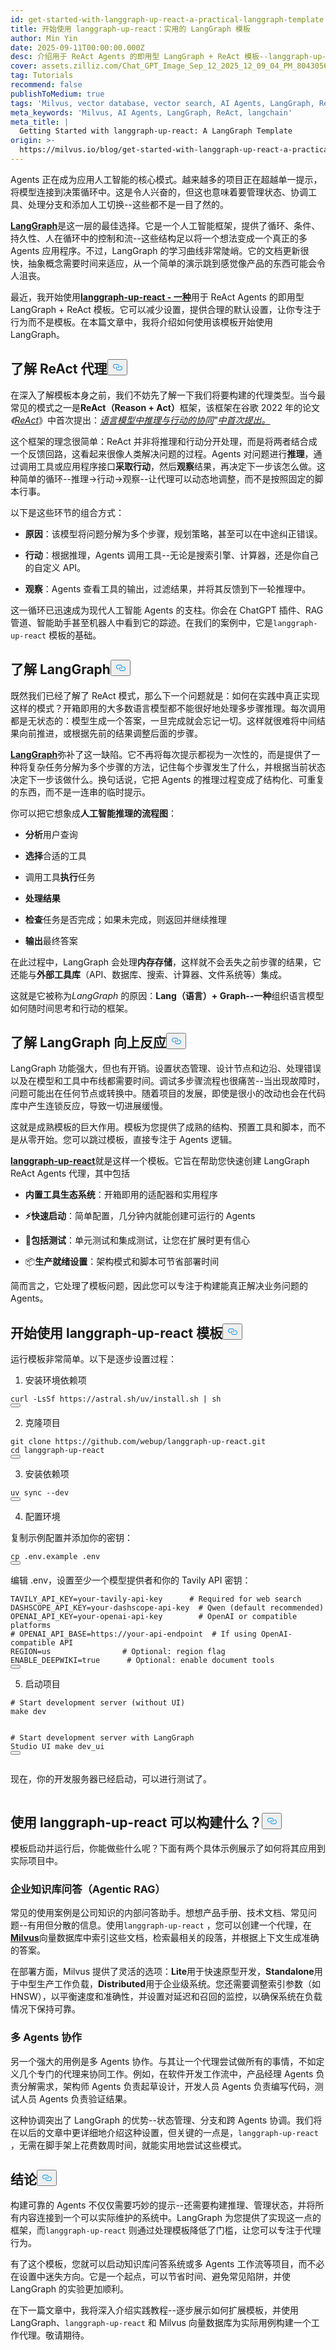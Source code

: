 ```yaml
---
id: get-started-with-langgraph-up-react-a-practical-langgraph-template.md
title: 开始使用 langgraph-up-react：实用的 LangGraph 模板
author: Min Yin
date: 2025-09-11T00:00:00.000Z
desc: 介绍用于 ReAct Agents 的即用型 LangGraph + ReAct 模板--langgraph-up-react。
cover: assets.zilliz.com/Chat_GPT_Image_Sep_12_2025_12_09_04_PM_804305620a.png
tag: Tutorials
recommend: false
publishToMedium: true
tags: 'Milvus, vector database, vector search, AI Agents, LangGraph, ReAct'
meta_keywords: 'Milvus, AI Agents, LangGraph, ReAct, langchain'
meta_title: |
  Getting Started with langgraph-up-react: A LangGraph Template
origin: >-
  https://milvus.io/blog/get-started-with-langgraph-up-react-a-practical-langgraph-template.md
---
```

<p>Agents 正在成为应用人工智能的核心模式。越来越多的项目正在超越单一提示，将模型连接到决策循环中。这是令人兴奋的，但这也意味着要管理状态、协调工具、处理分支和添加人工切换--这些都不是一目了然的。</p>
<p><a href="https://github.com/langchain-ai/langgraph"><strong>LangGraph</strong></a>是这一层的最佳选择。它是一个人工智能框架，提供了循环、条件、持久性、人在循环中的控制和流--这些结构足以将一个想法变成一个真正的多 Agents 应用程序。不过，LangGraph 的学习曲线非常陡峭。它的文档更新很快，抽象概念需要时间来适应，从一个简单的演示跳到感觉像产品的东西可能会令人沮丧。</p>
<p>最近，我开始使用<a href="https://github.com/webup/langgraph-up-react"><strong>langgraph-up-react - 一种</strong></a>用于 ReAct Agents 的即用型 LangGraph + ReAct 模板。它可以减少设置，提供合理的默认设置，让你专注于行为而不是模板。在本篇文章中，我将介绍如何使用该模板开始使用 LangGraph。</p>
<h2 id="Understanding-ReAct-Agents" class="common-anchor-header">了解 ReAct 代理<button data-href="#Understanding-ReAct-Agents" class="anchor-icon" translate="no">
      <svg translate="no"
        aria-hidden="true"
        focusable="false"
        height="20"
        version="1.1"
        viewBox="0 0 16 16"
        width="16"
      >
        <path
          fill="#0092E4"
          fill-rule="evenodd"
          d="M4 9h1v1H4c-1.5 0-3-1.69-3-3.5S2.55 3 4 3h4c1.45 0 3 1.69 3 3.5 0 1.41-.91 2.72-2 3.25V8.59c.58-.45 1-1.27 1-2.09C10 5.22 8.98 4 8 4H4c-.98 0-2 1.22-2 2.5S3 9 4 9zm9-3h-1v1h1c1 0 2 1.22 2 2.5S13.98 12 13 12H9c-.98 0-2-1.22-2-2.5 0-.83.42-1.64 1-2.09V6.25c-1.09.53-2 1.84-2 3.25C6 11.31 7.55 13 9 13h4c1.45 0 3-1.69 3-3.5S14.5 6 13 6z"
        ></path>
      </svg>
    </button></h2><p>在深入了解模板本身之前，我们不妨先了解一下我们将要构建的代理类型。当今最常见的模式之一是<strong>ReAct（Reason + Act）</strong>框架，该框架在谷歌 2022 年的论文<em>《</em><a href="https://arxiv.org/abs/2210.03629"><em>ReAct</em></a>》中首次提出：<a href="https://arxiv.org/abs/2210.03629"><em>语言模型中推理与行动的协同</em></a><em>"</em><a href="https://arxiv.org/abs/2210.03629"><em>中首次提出。</em></a></p>
<p>这个框架的理念很简单：ReAct 并非将推理和行动分开处理，而是将两者结合成一个反馈回路，这看起来很像人类解决问题的过程。Agents 对问题进行<strong>推理</strong>，通过调用工具或应用程序接口<strong>采取行动</strong>，然后<strong>观察</strong>结果，再决定下一步该怎么做。这种简单的循环--推理→行动→观察--让代理可以动态地调整，而不是按照固定的脚本行事。</p>
<p>以下是这些环节的组合方式：</p>
<ul>
<li><p><strong>原因</strong>：该模型将问题分解为多个步骤，规划策略，甚至可以在中途纠正错误。</p></li>
<li><p><strong>行动</strong>：根据推理，Agents 调用工具--无论是搜索引擎、计算器，还是你自己的自定义 API。</p></li>
<li><p><strong>观察</strong>：Agents 查看工具的输出，过滤结果，并将其反馈到下一轮推理中。</p></li>
</ul>
<p>这一循环已迅速成为现代人工智能 Agents 的支柱。你会在 ChatGPT 插件、RAG 管道、智能助手甚至机器人中看到它的踪迹。在我们的案例中，它是<code translate="no">langgraph-up-react</code> 模板的基础。</p>
<h2 id="Understanding-LangGraph" class="common-anchor-header">了解 LangGraph<button data-href="#Understanding-LangGraph" class="anchor-icon" translate="no">
      <svg translate="no"
        aria-hidden="true"
        focusable="false"
        height="20"
        version="1.1"
        viewBox="0 0 16 16"
        width="16"
      >
        <path
          fill="#0092E4"
          fill-rule="evenodd"
          d="M4 9h1v1H4c-1.5 0-3-1.69-3-3.5S2.55 3 4 3h4c1.45 0 3 1.69 3 3.5 0 1.41-.91 2.72-2 3.25V8.59c.58-.45 1-1.27 1-2.09C10 5.22 8.98 4 8 4H4c-.98 0-2 1.22-2 2.5S3 9 4 9zm9-3h-1v1h1c1 0 2 1.22 2 2.5S13.98 12 13 12H9c-.98 0-2-1.22-2-2.5 0-.83.42-1.64 1-2.09V6.25c-1.09.53-2 1.84-2 3.25C6 11.31 7.55 13 9 13h4c1.45 0 3-1.69 3-3.5S14.5 6 13 6z"
        ></path>
      </svg>
    </button></h2><p>既然我们已经了解了 ReAct 模式，那么下一个问题就是：如何在实践中真正实现这样的模式？开箱即用的大多数语言模型都不能很好地处理多步骤推理。每次调用都是无状态的：模型生成一个答案，一旦完成就会忘记一切。这样就很难将中间结果向前推进，或根据先前的结果调整后面的步骤。</p>
<p><a href="https://github.com/langchain-ai/langgraph"><strong>LangGraph</strong></a>弥补了这一缺陷。它不再将每次提示都视为一次性的，而是提供了一种将复杂任务分解为多个步骤的方法，记住每个步骤发生了什么，并根据当前状态决定下一步该做什么。换句话说，它把 Agents 的推理过程变成了结构化、可重复的东西，而不是一连串的临时提示。</p>
<p>你可以把它想象成<strong>人工智能推理的流程图</strong>：</p>
<ul>
<li><p><strong>分析</strong>用户查询</p></li>
<li><p><strong>选择</strong>合适的工具</p></li>
<li><p>调用工具<strong>执行</strong>任务</p></li>
<li><p><strong>处理结果</strong></p></li>
<li><p><strong>检查</strong>任务是否完成；如果未完成，则返回并继续推理</p></li>
<li><p><strong>输出</strong>最终答案</p></li>
</ul>
<p>在此过程中，LangGraph 会处理<strong>内存存储</strong>，这样就不会丢失之前步骤的结果，它还能与<strong>外部工具库</strong>（API、数据库、搜索、计算器、文件系统等）集成。</p>
<p>这就是它被称为<em>LangGraph</em> 的原因：<strong>Lang（语言）+ Graph--一种</strong>组织语言模型如何随时间思考和行动的框架。</p>
<h2 id="Understanding-langgraph-up-react" class="common-anchor-header">了解 LangGraph 向上反应<button data-href="#Understanding-langgraph-up-react" class="anchor-icon" translate="no">
      <svg translate="no"
        aria-hidden="true"
        focusable="false"
        height="20"
        version="1.1"
        viewBox="0 0 16 16"
        width="16"
      >
        <path
          fill="#0092E4"
          fill-rule="evenodd"
          d="M4 9h1v1H4c-1.5 0-3-1.69-3-3.5S2.55 3 4 3h4c1.45 0 3 1.69 3 3.5 0 1.41-.91 2.72-2 3.25V8.59c.58-.45 1-1.27 1-2.09C10 5.22 8.98 4 8 4H4c-.98 0-2 1.22-2 2.5S3 9 4 9zm9-3h-1v1h1c1 0 2 1.22 2 2.5S13.98 12 13 12H9c-.98 0-2-1.22-2-2.5 0-.83.42-1.64 1-2.09V6.25c-1.09.53-2 1.84-2 3.25C6 11.31 7.55 13 9 13h4c1.45 0 3-1.69 3-3.5S14.5 6 13 6z"
        ></path>
      </svg>
    </button></h2><p>LangGraph 功能强大，但也有开销。设置状态管理、设计节点和边沿、处理错误以及在模型和工具中布线都需要时间。调试多步骤流程也很痛苦--当出现故障时，问题可能出在任何节点或转换中。随着项目的发展，即使是很小的改动也会在代码库中产生连锁反应，导致一切进展缓慢。</p>
<p>这就是成熟模板的巨大作用。模板为您提供了成熟的结构、预置工具和脚本，而不是从零开始。您可以跳过模板，直接专注于 Agents 逻辑。</p>
<p><a href="https://github.com/webup/langgraph-up-react"><strong>langgraph-up-react</strong></a>就是这样一个模板。它旨在帮助您快速创建 LangGraph ReAct Agents 代理，其中包括</p>
<ul>
<li><p><strong>内置工具生态系统</strong>：开箱即用的适配器和实用程序</p></li>
<li><p><strong>⚡快速启动</strong>：简单配置，几分钟内就能创建可运行的 Agents</p></li>
<li><p>🧪<strong>包括测试</strong>：单元测试和集成测试，让您在扩展时更有信心</p></li>
<li><p>📦<strong>生产就绪设置</strong>：架构模式和脚本可节省部署时间</p></li>
</ul>
<p>简而言之，它处理了模板问题，因此您可以专注于构建能真正解决业务问题的 Agents。</p>
<h2 id="Getting-Started-with-the-langgraph-up-react-Template" class="common-anchor-header">开始使用 langgraph-up-react 模板<button data-href="#Getting-Started-with-the-langgraph-up-react-Template" class="anchor-icon" translate="no">
      <svg translate="no"
        aria-hidden="true"
        focusable="false"
        height="20"
        version="1.1"
        viewBox="0 0 16 16"
        width="16"
      >
        <path
          fill="#0092E4"
          fill-rule="evenodd"
          d="M4 9h1v1H4c-1.5 0-3-1.69-3-3.5S2.55 3 4 3h4c1.45 0 3 1.69 3 3.5 0 1.41-.91 2.72-2 3.25V8.59c.58-.45 1-1.27 1-2.09C10 5.22 8.98 4 8 4H4c-.98 0-2 1.22-2 2.5S3 9 4 9zm9-3h-1v1h1c1 0 2 1.22 2 2.5S13.98 12 13 12H9c-.98 0-2-1.22-2-2.5 0-.83.42-1.64 1-2.09V6.25c-1.09.53-2 1.84-2 3.25C6 11.31 7.55 13 9 13h4c1.45 0 3-1.69 3-3.5S14.5 6 13 6z"
        ></path>
      </svg>
    </button></h2><p>运行模板非常简单。以下是逐步设置过程：</p>
<ol>
<li>安装环境依赖项</li>
</ol>
<pre><code translate="no">curl -<span class="hljs-title class_">LsSf</span> <span class="hljs-attr">https</span>:<span class="hljs-comment">//astral.sh/uv/install.sh | sh</span>
<button class="copy-code-btn"></button></code></pre>
<ol start="2">
<li>克隆项目</li>
</ol>
<pre><code translate="no">git <span class="hljs-built_in">clone</span> https://github.com/webup/langgraph-up-react.git
<span class="hljs-built_in">cd</span> langgraph-up-react
<button class="copy-code-btn"></button></code></pre>
<ol start="3">
<li>安装依赖项</li>
</ol>
<pre><code translate="no">uv <span class="hljs-built_in">sync</span> --dev
<button class="copy-code-btn"></button></code></pre>
<ol start="4">
<li>配置环境</li>
</ol>
<p>复制示例配置并添加你的密钥：</p>
<pre><code translate="no"><span class="hljs-built_in">cp</span> .env.example .<span class="hljs-built_in">env</span>
<button class="copy-code-btn"></button></code></pre>
<p>编辑 .env，设置至少一个模型提供者和你的 Tavily API 密钥：</p>
<pre><code translate="no">TAVILY_API_KEY=your-tavily-api-key      <span class="hljs-comment"># Required for web search  </span>
DASHSCOPE_API_KEY=your-dashscope-api-key  <span class="hljs-comment"># Qwen (default recommended)  </span>
OPENAI_API_KEY=your-openai-api-key        <span class="hljs-comment"># OpenAI or compatible platforms  </span>
<span class="hljs-comment"># OPENAI_API_BASE=https://your-api-endpoint  # If using OpenAI-compatible API  </span>
REGION=us                <span class="hljs-comment"># Optional: region flag  </span>
ENABLE_DEEPWIKI=true      <span class="hljs-comment"># Optional: enable document tools  </span>
<button class="copy-code-btn"></button></code></pre>
<ol start="5">
<li>启动项目</li>
</ol>
<pre><code translate="no"><span class="hljs-comment"># Start development server (without UI)</span>
make dev

<span class="hljs-comment"># Start development server with LangGraph Studio UI</span>
make dev_ui
<button class="copy-code-btn"></button></code></pre>
<p>现在，你的开发服务器已经启动，可以进行测试了。</p>
<p>
  <span class="img-wrapper">
    <img translate="no" src="https://assets.zilliz.com/template_set_up_a42d1819ed.png" alt="" class="doc-image" id="" />
    <span></span>
  </span>
</p>
<h2 id="What-Can-You-Build-with-langgraph-up-react" class="common-anchor-header">使用 langgraph-up-react 可以构建什么？<button data-href="#What-Can-You-Build-with-langgraph-up-react" class="anchor-icon" translate="no">
      <svg translate="no"
        aria-hidden="true"
        focusable="false"
        height="20"
        version="1.1"
        viewBox="0 0 16 16"
        width="16"
      >
        <path
          fill="#0092E4"
          fill-rule="evenodd"
          d="M4 9h1v1H4c-1.5 0-3-1.69-3-3.5S2.55 3 4 3h4c1.45 0 3 1.69 3 3.5 0 1.41-.91 2.72-2 3.25V8.59c.58-.45 1-1.27 1-2.09C10 5.22 8.98 4 8 4H4c-.98 0-2 1.22-2 2.5S3 9 4 9zm9-3h-1v1h1c1 0 2 1.22 2 2.5S13.98 12 13 12H9c-.98 0-2-1.22-2-2.5 0-.83.42-1.64 1-2.09V6.25c-1.09.53-2 1.84-2 3.25C6 11.31 7.55 13 9 13h4c1.45 0 3-1.69 3-3.5S14.5 6 13 6z"
        ></path>
      </svg>
    </button></h2><p>模板启动并运行后，你能做些什么呢？下面有两个具体示例展示了如何将其应用到实际项目中。</p>
<h3 id="Enterprise-Knowledge-Base-QA-Agentic-RAG" class="common-anchor-header">企业知识库问答（Agentic RAG）</h3><p>常见的使用案例是公司知识的内部问答助手。想想产品手册、技术文档、常见问题--有用但分散的信息。使用<code translate="no">langgraph-up-react</code> ，您可以创建一个代理，在<a href="https://milvus.io/"><strong>Milvus</strong></a>向量数据库中索引这些文档，检索最相关的段落，并根据上下文生成准确的答案。</p>
<p>在部署方面，Milvus 提供了灵活的选项：<strong>Lite</strong>用于快速原型开发，<strong>Standalone</strong>用于中型生产工作负载，<strong>Distributed</strong>用于企业级系统。您还需要调整索引参数（如 HNSW），以平衡速度和准确性，并设置对延迟和召回的监控，以确保系统在负载情况下保持可靠。</p>
<h3 id="Multi-Agent-Collaboration" class="common-anchor-header">多 Agents 协作</h3><p>另一个强大的用例是多 Agents 协作。与其让一个代理尝试做所有的事情，不如定义几个专门的代理来协同工作。例如，在软件开发工作流中，产品经理 Agents 负责分解需求，架构师 Agents 负责起草设计，开发人员 Agents 负责编写代码，测试人员 Agents 负责验证结果。</p>
<p>这种协调突出了 LangGraph 的优势--状态管理、分支和跨 Agents 协调。我们将在以后的文章中更详细地介绍这种设置，但关键的一点是，<code translate="no">langgraph-up-react</code> ，无需在脚手架上花费数周时间，就能实用地尝试这些模式。</p>
<h2 id="Conclusion" class="common-anchor-header">结论<button data-href="#Conclusion" class="anchor-icon" translate="no">
      <svg translate="no"
        aria-hidden="true"
        focusable="false"
        height="20"
        version="1.1"
        viewBox="0 0 16 16"
        width="16"
      >
        <path
          fill="#0092E4"
          fill-rule="evenodd"
          d="M4 9h1v1H4c-1.5 0-3-1.69-3-3.5S2.55 3 4 3h4c1.45 0 3 1.69 3 3.5 0 1.41-.91 2.72-2 3.25V8.59c.58-.45 1-1.27 1-2.09C10 5.22 8.98 4 8 4H4c-.98 0-2 1.22-2 2.5S3 9 4 9zm9-3h-1v1h1c1 0 2 1.22 2 2.5S13.98 12 13 12H9c-.98 0-2-1.22-2-2.5 0-.83.42-1.64 1-2.09V6.25c-1.09.53-2 1.84-2 3.25C6 11.31 7.55 13 9 13h4c1.45 0 3-1.69 3-3.5S14.5 6 13 6z"
        ></path>
      </svg>
    </button></h2><p>构建可靠的 Agents 不仅仅需要巧妙的提示--还需要构建推理、管理状态，并将所有内容连接到一个可以实际维护的系统中。LangGraph 为您提供了实现这一点的框架，而<code translate="no">langgraph-up-react</code> 则通过处理模板降低了门槛，让您可以专注于代理行为。</p>
<p>有了这个模板，您就可以启动知识库问答系统或多 Agents 工作流等项目，而不必在设置中迷失方向。它是一个起点，可以节省时间、避免常见陷阱，并使 LangGraph 的实验更加顺利。</p>
<p>在下一篇文章中，我将深入介绍实践教程--逐步展示如何扩展模板，并使用 LangGraph、<code translate="no">langgraph-up-react</code> 和 Milvus 向量数据库为实际用例构建一个工作代理。敬请期待。</p>
